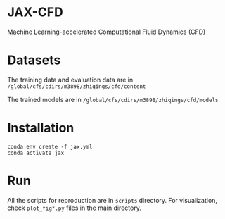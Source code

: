 # JAX-CFD
Machine Learning-accelerated Computational Fluid Dynamics (CFD)

# Datasets
The training data and evaluation data are in `/global/cfs/cdirs/m3898/zhiqings/cfd/content`

The trained models are in `/global/cfs/cdirs/m3898/zhiqings/cfd/models`

# Installation
```
conda env create -f jax.yml
conda activate jax
```

# Run

All the scripts for reproduction are in `scripts` directory.
For visualization, check `plot_fig*.py` files in the main directory.
